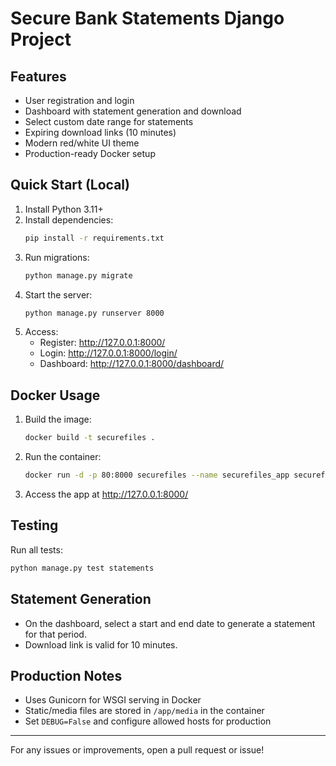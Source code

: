 # Secure Bank Statements Django Project

## Features
- User registration and login
- Dashboard with statement generation and download
- Select custom date range for statements
- Expiring download links (10 minutes)
- Modern red/white UI theme
- Production-ready Docker setup

## Quick Start (Local)
1. Install Python 3.11+
2. Install dependencies:
   ```bash
   pip install -r requirements.txt
   ```
3. Run migrations:
   ```bash
   python manage.py migrate
   ```
4. Start the server:
   ```bash
   python manage.py runserver 8000
   ```
5. Access:
   - Register: http://127.0.0.1:8000/
   - Login: http://127.0.0.1:8000/login/
   - Dashboard: http://127.0.0.1:8000/dashboard/

## Docker Usage
1. Build the image:
   ```bash
   docker build -t securefiles .
   ```
2. Run the container:
   ```bash
   docker run -d -p 80:8000 securefiles --name securefiles_app securefiles
   ```
3. Access the app at http://127.0.0.1:8000/

## Testing
Run all tests:
```bash
python manage.py test statements
```

## Statement Generation
- On the dashboard, select a start and end date to generate a statement for that period.
- Download link is valid for 10 minutes.

## Production Notes
- Uses Gunicorn for WSGI serving in Docker
- Static/media files are stored in `/app/media` in the container
- Set `DEBUG=False` and configure allowed hosts for production

---
For any issues or improvements, open a pull request or issue!
